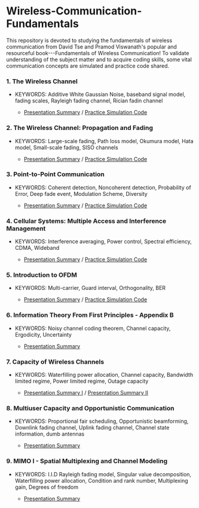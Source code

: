 # Wireless-Communication-Fundamentals
This repository is devoted to studying the fundamentals of wireless communication from David Tse and Pramod Viswanath's popular and resourceful book---Fundamentals of Wireless Communication!
To validate understanding of the subject matter and to acquire coding skills, some vital communication concepts are simulated and practice code shared.

### 1. The Wireless Channel
- KEYWORDS: Additive White Gaussian Noise, baseband signal model, fading scales, Rayleigh fading channel, Rician fadin channel

  - [Presentation Summary](https://github.com/ekwao9/Wireless-Communication-Fundamentals/blob/main/Chapter%201/HBNU-The%20Wireless%20Channel.pptx.pdf) / [Practice Simulation Code](https://github.com/ekwao9/Wireless-Communication-Fundamentals/tree/main/Simulations/Chapter%201)


### 2. The Wireless Channel: Propagation and Fading
- KEYWORDS: Large-scale fading, Path loss model, Okumura model, Hata model, Small-scale fading, SISO channels

  - [Presentation Summary](https://github.com/ekwao9/Wireless-Communication-Fundamentals/blob/main/Chapter%202/HBNU-The%20Wireless%20Channel-Fading%20and%20Propagation.pptx.pdf) / [Practice Simulation Code](https://github.com/ekwao9/Wireless-Communication-Fundamentals/tree/main/Chapter%202)



### 3. Point-to-Point Communication
- KEYWORDS: Coherent detection, Noncoherent detection, Probability of Error, Deep fade event, Modulation Scheme, Diversity

  - [Presentation Summary](https://github.com/ekwao9/Wireless-Communication-Fundamentals/blob/main/Chapter%203/HBNU-Point-Point%20Communication.pptx.pdf) / [Practice Simulation Code](https://github.com/ekwao9/Wireless-Communication-Fundamentals/tree/main/Chapter%203)



### 4. Cellular Systems: Multiple Access and Interference Management
- KEYWORDS: Interference averaging, Power control, Spectral efficiency, CDMA, Wideband

  - [Presentation Summary](https://github.com/ekwao9/Wireless-Communication-Fundamentals/blob/main/Chapter%204/HBNU-Multiple%20Access%20and%20Interference%20Management.pdf) / [Practice Simulation Code](https://github.com/ekwao9/Wireless-Communication-Fundamentals/blob/main/Chapter%204/spec_eff.m)



### 5. Introduction to OFDM
- KEYWORDS: Multi-carrier, Guard interval, Orthogonality, BER

  - [Presentation Summary](https://github.com/ekwao9/Wireless-Communication-Fundamentals/blob/main/Chapter%205/HBNU-Introduction%20to%20OFDM.pdf) / [Practice Simulation Code](https://github.com/ekwao9/Wireless-Communication-Fundamentals/blob/main/Chapter%205/orthogonality_test.m)



### 6. Information Theory From First Principles - Appendix B
- KEYWORDS: Noisy channel coding theorem, Channel capacity, Ergodicity, Uncertainty

  - [Presentation Summary](https://github.com/ekwao9/Wireless-Communication-Fundamentals/blob/main/Appendix%20B/HBNU-Information%20Theory.pdf)



### 7. Capacity of Wireless Channels
- KEYWORDS: Waterfilling power allocation, Channel capacity, Bandwidth limited regime, Power limited regime, Outage capacity

  - [Presentation Summary I](https://github.com/ekwao9/Wireless-Communication-Fundamentals/blob/main/Chapter%207/HBNU-Capacity%20of%20wireless%20channels.pdf) / [Presentation Summary II](https://github.com/ekwao9/Wireless-Communication-Fundamentals/blob/main/Chapter%207/HBNU-Capacity%20of%20wireless%20channels%20II.pdf)

### 8. Multiuser Capacity and Opportunistic Communication
- KEYWORDS: Proportional fair scheduling, Opportunistic beamforming, Downlink fading channel, Uplink fading channel, Channel state information, dumb antennas

  - [Presentation Summary](https://github.com/ekwao9/Wireless-Communication-Fundamentals/blob/main/Chapter%208/HBNU-Multiuser%20Capacity%20and%20Opportunistic%20Communication.pdf)



### 9. MIMO I -  Spatial Multiplexing and Channel Modeling
- KEYWORDS: I.I.D Rayleigh fading model, Singular value decomposition, Waterfilling power allocation, Condition and rank number, Multiplexing gain, Degrees of freedom

  - [Presentation Summary](https://github.com/ekwao9/Wireless-Communication-Fundamentals/blob/main/Chapter%209/HBNU-MIMO%20I-Spatial%20Multiplexing%20and%20Channel%20Modeling.pdf)
